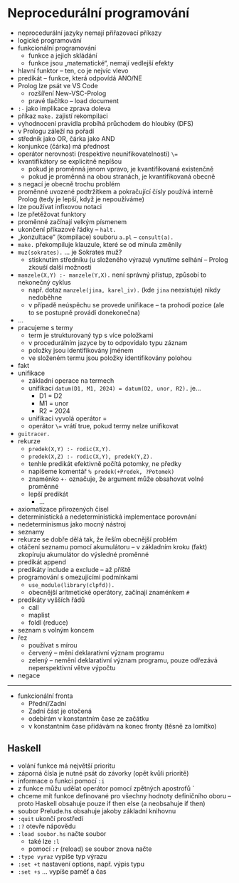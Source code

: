 # Neprocedurální programování

- neprocedurální jazyky nemají přiřazovací příkazy
- logické programování
- funkcionální programování
	- funkce a jejich skládání
	- funkce jsou „matematické“, nemají vedlejší efekty
- hlavní funktor – ten, co je nejvíc vlevo
- predikát – funkce, která odpovídá ANO/NE
- Prolog lze psát ve VS Code
	- rozšíření New-VSC-Prolog
	- pravé tlačítko – load document
- `:-` jako implikace zprava doleva
- příkaz `make.` zajistí rekompilaci
- vyhodnocení pravidla probíhá průchodem do hloubky (DFS)
- v Prologu záleží na pořadí
- středník jako OR, čárka jako AND
- konjunkce (čárka) má přednost
- operátor nerovnosti (respektive neunifikovatelnosti) `\=`
- kvantifikátory se explicitně nepíšou
	- pokud je proměnná jenom vpravo, je kvantifikovaná existenčně
	- pokud je proměnná na obou stranách, je kvantifikovaná obecně
- s negací je obecně trochu problém
- proměnné uvozené podtržítkem a pokračující čísly používá interně Prolog (tedy je lepší, když je nepoužíváme)
- lze používat infixovou notaci
- lze přetěžovat funktory
- proměnné začínají velkým písmenem
- ukončení příkazové řádky – `halt.`
- „konzultace“ (kompilace) souboru `a.pl` – `consult(a).`
- `make.` překompiluje klauzule, které se od minula změnily
- `muz(sokrates).` … je Sokrates muž?
	- stisknutím středníku (u složeného výrazu) vynutíme selhání – Prolog zkouší další možnosti
- `manzele(X,Y) :- manzele(Y,X).` není správný přístup, způsobí to nekonečný cyklus
	- např. dotaz `manzele(jina, karel_iv).` (kde `jina` neexistuje) nikdy nedoběhne
	- v případě neúspěchu se provede unifikace – ta prohodí pozice (ale to se postupně provádí donekonečna)
- …
- pracujeme s termy
	- term je strukturovaný typ s více položkami
	- v procedurálním jazyce by to odpovídalo typu záznam
	- položky jsou identifikovány jménem
	- ve složeném termu jsou položky identifikovány polohou
- fakt
- unifikace
	- základní operace na termech
	- unifikací `datum(D1, M1, 2024) = datum(D2, unor, R2).` je…
		- D1 = D2
		- M1 = unor
		- R2 = 2024
	- unifikaci vyvolá operátor =
	- operátor `\=` vrátí true, pokud termy nelze unifikovat
- `guitracer.`
- rekurze
	- `predek(X,Y) :- rodic(X,Y).`
	- `predek(X,Z) :- rodic(X,Y), predek(Y,Z).`
	- tenhle predikát efektivně počítá potomky, ne předky
	- napíšeme komentář `% predek(+Predek, ?Potomek)`
	- znaménko `+-` označuje, že argument může obsahovat volné proměnné
	- lepší predikát
		- …
- axiomatizace přirozených čísel
- deterministická a nedeterministická implementace porovnání
- nedeterminismus jako mocný nástroj
- seznamy
- rekurze se dobře dělá tak, že řeším obecnější problém
- otáčení seznamu pomocí akumulátoru – v základním kroku (fakt) zkopíruju akumulátor do výsledné proměnné
- predikát append
- predikáty include a exclude – až příště
- programování s omezujícími podmínkami
	- `use_module(library(clpfd)).`
	- obecnější aritmetické operátory, začínají znaménkem `#`
- predikáty vyšších řádů
	- call
	- maplist
	- foldl (reduce)
- seznam s volným koncem
- řez
	- používat s mírou
	- červený – mění deklarativní význam programu
	- zelený – nemění deklarativní význam programu, pouze odřezává neperspektivní větve výpočtu
- negace

---

- funkcionální fronta
	- Přední/Zadní
	- Zadní část je otočená
	- odebírám v konstantním čase ze začátku
	- v konstantním čase přidávám na konec fronty (těsně za lomítko)

## Haskell

- volání funkce má největší prioritu
- záporná čísla je nutné psát do závorky (opět kvůli prioritě)
- informace o funkci pomocí `:i`
- z funkce můžu udělat operátor pomocí zpětných apostrofů \`
- chceme mít funkce definované pro všechny hodnoty definičního oboru – proto Haskell obsahuje pouze if then else (a neobsahuje if then)
- soubor Prelude.hs obsahuje jakoby základní knihovnu
- `:quit` ukončí prostředí
- `:?` otevře nápovědu
- `:load soubor.hs` načte soubor
	- také lze `:l`
	- pomocí `:r` (reload) se soubor znova načte
- `:type vyraz` vypíše typ výrazu
- `:set +t` nastavení options, např. výpis typu
- `:set +s` … vypíše paměť a čas
